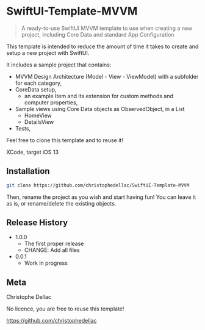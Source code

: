 # SwiftUI-Template-MVVM 
> A ready-to-use SwiftUI MVVM template to use when creating a new project, including Core Data and standard App Configuration 


This template is intended to reduce the amount of time it takes to create and setup a new project with SwiftUI. 

It includes a sample project that contains:
* MVVM Design Architecture (Model - View - ViewModel) with a subfolder for each category,
* CoreData setup,
  * an example Item and its extension for custom methods and computer properties,
* Sample views using Core Data objects as ObservedObject, in a List
  * HomeView
  * DetailsView
* Tests, 

Feel free to clone this template and to reuse it!

XCode, target iOS 13
## Installation



```sh
git clone https://github.com/christophedellac/SwiftUI-Template-MVVM
```

Then, rename the project as you wish and start having fun! You can leave it as is, or rename/delete the existing objects. 




## Release History

* 1.0.0
    * The first proper release
    * CHANGE: Add all files
* 0.0.1
    * Work in progress

## Meta

Christophe Dellac

No licence, you are free to reuse this template!

https://github.com/christophedellac
